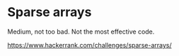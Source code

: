 # Sparse arrays

Medium, not too bad. Not the most effective code. 

https://www.hackerrank.com/challenges/sparse-arrays/
